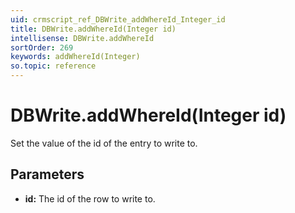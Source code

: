 ```yaml
---
uid: crmscript_ref_DBWrite_addWhereId_Integer_id
title: DBWrite.addWhereId(Integer id)
intellisense: DBWrite.addWhereId
sortOrder: 269
keywords: addWhereId(Integer)
so.topic: reference
---
```


# DBWrite.addWhereId(Integer id)

Set the value of the id of the entry to write to.

## Parameters

* **id:** The id of the row to write to.

